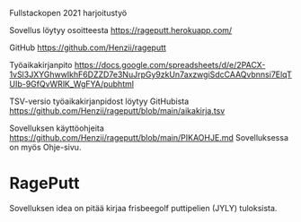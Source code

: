 Fullstackopen 2021 harjoitustyö

Sovellus löytyy osoitteesta
https://rageputt.herokuapp.com/

GitHub
https://github.com/Henzii/rageputt

Työaikakirjanpito
https://docs.google.com/spreadsheets/d/e/2PACX-1vSl3JXYGhwwIkhF6DZZD7e3NuJrpGy9zkUn7axzwgiSdcCAAQvbnnsi7ElqTUIb-9GfQvWRlK_WgFYA/pubhtml

TSV-versio työaikakirjanpidost löytyy GitHubista
https://github.com/Henzii/rageputt/blob/main/aikakirja.tsv

Sovelluksen käyttöohjeita
https://github.com/Henzii/rageputt/blob/main/PIKAOHJE.md
Sovelluksessa on myös Ohje-sivu.


RagePutt
========

Sovelluksen idea on pitää kirjaa frisbeegolf puttipelien (JYLY) tuloksista.

